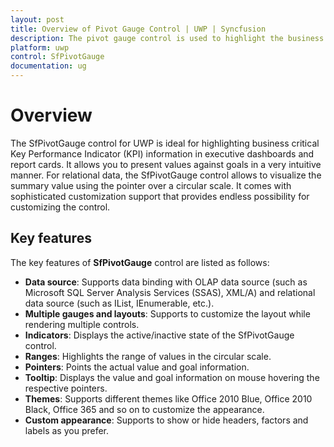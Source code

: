 ```yaml
---
layout: post
title: Overview of Pivot Gauge Control | UWP | Syncfusion
description: The pivot gauge control is used to highlight the business information in executive dashboards and report cards.
platform: uwp
control: SfPivotGauge
documentation: ug
---
```


# Overview

The SfPivotGauge control for UWP is ideal for highlighting business critical Key Performance Indicator (KPI) information in executive dashboards and report cards. It allows you to present values against goals in a very intuitive manner. For relational data, the SfPivotGauge control allows to visualize the summary value using the pointer over a circular scale. It comes with sophisticated customization support that provides endless possibility for customizing the control.

## Key features

The key features of **SfPivotGauge** control are listed as follows:

* **Data source**: Supports data binding with OLAP data source (such as Microsoft SQL Server Analysis Services (SSAS), XML/A) and relational data source (such as IList, IEnumerable, etc.).
* **Multiple gauges and layouts**: Supports to customize the layout while rendering multiple controls.
* **Indicators**: Displays the active/inactive state of the SfPivotGauge control.
* **Ranges**: Highlights the range of values in the circular scale.
* **Pointers**: Points the actual value and goal information.
* **Tooltip**: Displays the value and goal information on mouse hovering the respective pointers.
* **Themes**: Supports different themes like Office 2010 Blue, Office 2010 Black, Office 365 and so on to customize the appearance.
* **Custom appearance**: Supports to show or hide headers, factors and labels as you prefer.